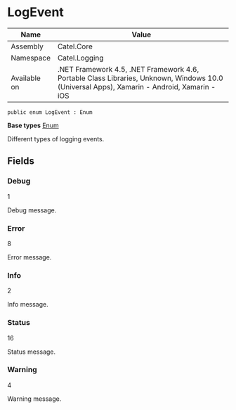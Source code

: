 

# LogEvent

Name|Value
---|---
Assembly|Catel.Core
Namespace|Catel.Logging
Available on|.NET Framework 4.5, .NET Framework 4.6, Portable Class Libraries, Unknown, Windows 10.0 (Universal Apps), Xamarin - Android, Xamarin - iOS

```
public enum LogEvent : Enum
```

**Base types**
[Enum]()


Different types of logging events.



## Fields

### Debug
1

Debug message.



### Error
8

Error message.



### Info
2

Info message.



### Status
16

Status message.



### Warning
4

Warning message.



